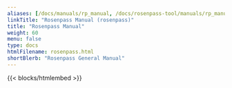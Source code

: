 ```yaml
---
aliases: [/docs/manuals/rp_manual, /docs/rosenpass-tool/manuals/rp_manual]
linkTitle: "Rosenpass Manual (rosenpass)"
title: "Rosenpass Manual"
weight: 60
menu: false
type: docs
htmlFilename: rosenpass.html
shortBlerb: "Rosenpass General Manual"
---
```


{{< blocks/htmlembed >}}